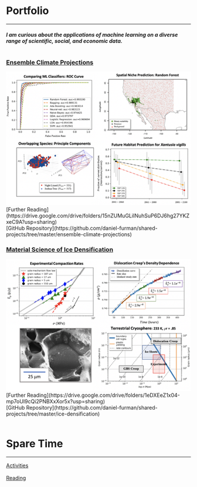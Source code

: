 # Portfolio
---
##### I am curious about the applications of machine learning on a diverse range of scientific, social, and economic data.<br><br>

### <ins>Ensemble Climate Projections</ins>
<img src="images/climate.png?raw=true"/>
[Further Reading](https://drive.google.com/drive/folders/15nZUMuGLiINuhSuP6DJ6hg27YKZxeC9A?usp=sharing) <br>
[GitHub Repository](https://github.com/daniel-furman/shared-projects/tree/master/ensemble-climate-projections)


### <ins>Material Science of Ice Densification</ins>
<img src="images/ice.png?raw=true"/>
[Further Reading](https://drive.google.com/drive/folders/1eDXEeZ1x04-mp7oUI9cQi2PNBXxXor5x?usp=sharing) <br>
[GitHub Repository](https://github.com/daniel-furman/shared-projects/tree/master/ice-densification)
<br><br>

# Spare Time
---
[Activities](activities.md)<br><br>
[Reading](reading.md)






